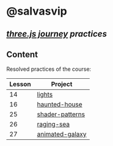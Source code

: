 # @salvasvip
## _[three.js journey](https://threejs-journey.com/) practices_

## Content

Resolved practices of the course:

| Lesson | Project |
|--------| ------ |
| 14     | [lights](https://salvasvip.github.io/threeJS-journey-practices/14-lights/dist/index.html) |
| 16     | [haunted-house](https://salvasvip.github.io/threeJS-journey-practices/16-haunted-house/dist/index.html) |
| 25     | [shader-patterns](https://salvasvip.github.io/threeJS-journey-practices/25-shader-patterns/dist/index.html) |
| 26     | [raging-sea](https://salvasvip.github.io/threeJS-journey-practices/26-raging-sea/dist/index.html) |
| 27     | [animated-galaxy](https://salvasvip.github.io/threeJS-journey-practices/27-animated-galaxy/dist/index.html) |
